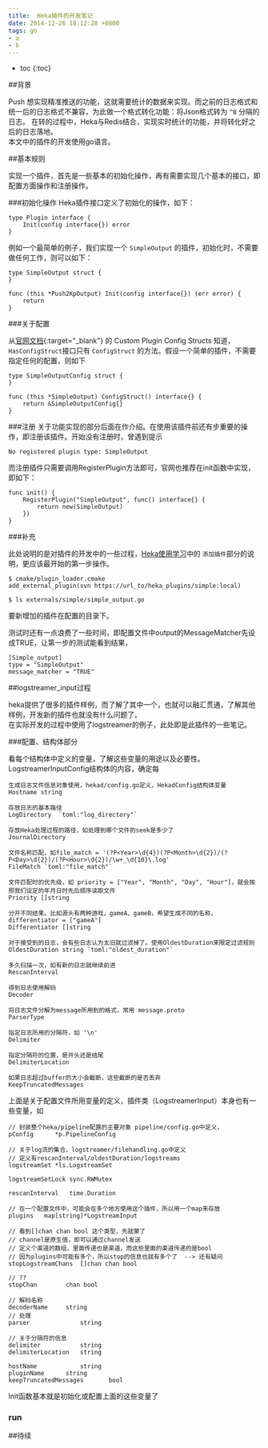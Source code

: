 ```yaml
---
title:  Heka插件的开发笔记
date: 2014-12-26 18:12:28 +0800
tags: go
- a
- b
---
```


* toc 
{:toc}

##背景

Push 想实现精准推送的功能，这就需要统计的数据来实现。而之前的日志格式和统一后的日志格式不兼容，为此做一个格式转化功能：将Json格式转为 `^B` 分隔的日志。 
在转的过程中，Heka与Redis结合，实现实时统计的功能，并将转化好之后的日志落地。  
本文中的插件的开发使用go语言。

##基本规则

实现一个插件，首先是一些基本的初始化操作，再有需要实现几个基本的接口，即配置方面操作和注册操作。

###初始化操作
Heka插件接口定义了初始化的操作，如下：

    type Plugin interface {
        Init(config interface{}) error
    }
    
例如一个最简单的例子，我们实现一个 `SimpleOutput` 的插件，初始化时，不需要做任何工作，则可以如下：
    
    type SimpleOutput struct {
    }
    
    func (this *Push2KpOutput) Init(config interface{}) (err error) {
        return
    }

###关于配置

从[官网文档](https://hekad.readthedocs.org/en/latest/developing/plugin.html){:target="_blank"} 的 Custom Plugin Config Structs 知道，
`HasConfigStruct`接口只有 `ConfigStruct` 的方法。假设一个简单的插件，不需要指定任何的配置，则如下

    type SimpleOutputConfig struct {
    }
    
    func (this *SimpleOutput) ConfigStruct() interface{} {
        return &SimpleOutputConfig{}
    }

###注册
关于功能实现的部分后面在作介绍。在使用该插件前还有步重要的操作，即注册该插件。开始没有注册时，曾遇到提示

    No registered plugin type: SimpleOutput

而注册插件只需要调用RegisterPlugin方法即可，官网也推荐在init函数中实现，即如下：

    func init() {
        RegisterPlugin("SimpleOutput", func() interface{} {
            return new(SimpleOutput)
        })
    }

###补充

此处说明的是对插件的开发中的一些过程，[Heka使用学习](http://blog.woshifengzi.com/2014/12/09/Heka%E4%BD%BF%E7%94%A8%E5%AD%A6%E4%B9%A0.html)中的 `添加插件`部分的说明，更应该最开始的第一步操作。  

    $ cmake/plugin_loader.cmake
    add_external_plugin(svn https://url_to/heka_plugins/simple:local)
    
    $ ls externals/simple/simple_output.go
    
要新增加的插件在配置的目录下。

测试时还有一点浪费了一些时间，即配置文件中output的MessageMatcher先设成TRUE，让第一步的测试能看到结果，

    [Simple_output]
    type = "SimpleOutput"
    message_matcher = "TRUE"
    
    
##logstreamer_input过程

heka提供了很多的插件样例，而了解了其中一个，也就可以融汇贯通，了解其他样例，开发新的插件也就没有什么问题了。  
在实际开发的过程中使用了logstreamer的例子，此处即是此插件的一些笔记。

###配置、结构体部分

看每个结构体中定义的变量，了解这些变量的用途以及必要性。  
LogstreamerInputConfig结构体的内容，确定每

    生成日志文件信息对象使用，hekad/config.go定义，HekadConfig结构体变量
    Hostname string 
    
    存放日志的基本路径
    LogDirectory  `toml:"log_directory"`
    
    存放Heka处理过程的路径，如处理到哪个文件的seek是多少了
    JournalDirectory
    
    文件名称匹配，如file_match = '(?P<Year>\d{4})(?P<Month>\d{2})/(?P<Day>\d{2})/(?P<Hour>\d{2})/\w+_\d{10}\.log'
    FileMatch `toml:"file_match"`
    
    文件匹配时的优先级，如 priority = ["Year", "Month", "Day", "Hour"]，就会按照我们设定的年月日时先后顺序读取文件
    Priority []string
    
    分开不同结果。比如源头有两种游戏，gameA、gameB，希望生成不同的名称，differentiator = ["gameA"]
    Differentiator []string
    
    对于接受到的日志，会有些日志认为太旧就过滤掉了。使用OldestDuration来限定过滤规则
    OldestDuration string `toml:"oldest_duration"`
    
    多久扫描一次，如有新的日志就继续前进
    RescanInterval 
    
    得到日志使用解码
    Decoder
    
    将日志文件分解为message所用到的格式，常用 message.proto
    ParserType
    
    指定日志所用的分隔符，如 '\n'
    Delimiter
    
    指定分隔符的位置，是开头还是结尾
    DelimiterLocation
    
    如果日志超过buffer的大小会截断，这些截断的是否丢弃
    KeepTruncatedMessages
    
    
上面是关于配置文件所用变量的定义，插件类（LogstreamerInput）本身也有一些变量，如
        
    // 封装整个heka/pipeline配置的主要对象 pipeline/config.go中定义，
    pConfig      *p.PipelineConfig  
    
    // 关于log流的集合，logstreamer/filehandling.go中定义
    // 定义有rescanInterval/oldestDuration/logstreams
    logstreamSet *ls.LogstreamSet

    logstreamSetLock sync.RWMutex
    
    rescanInterval   time.Duration
    
    // 在一个配置文件中，可能会在多个地方使用这个插件，所以用一个map来存放
    plugins   map[string]*LogstreamInput
    
    // 看到[]chan chan bool 这个类型，先就蒙了
    // channel是原生值，即可以通过channel发送
    // 定义个渠道的数组，里面传递也是渠道，而这些里面的渠道传递的是bool
    // 因为plugins中可能有多个，所以stop的信息也就有多个了  --> 还有疑问
    stopLogstreamChans  []chan chan bool
    
    // ??
    stopChan        chan bool
    
    // 解码名称
    decoderName     string
    // 处理
    parser              string
    
    // 关于分隔符的信息
    delimiter           string
    delimiterLocation   string 
    
    hostName            string
    pluginName      string
    keepTruncatedMessages       bool
    
Init函数基本就是初始化或配置上面的这些变量了

### run


##待续

